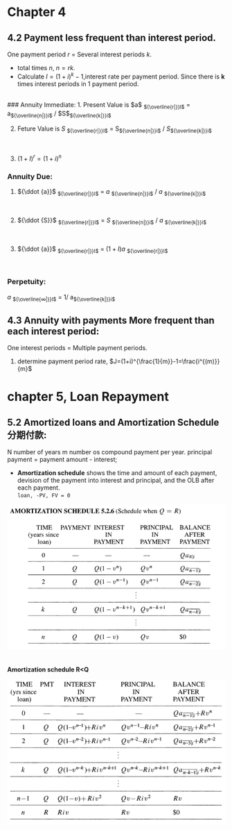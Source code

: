 # Chapter 4
## 4.2 Payment less frequent than interest period.
One payment period $r$ = Several interest periods $k$.
* total times $n$, $n=rk$.
* Calculate $I=(1+i)^k-1$,interest rate per payment period.
Since there is **k** times interest periods in $1$ payment period.
<br/>
### Annuity Immediate:
1. Present Value is $a$ <sub>${\overline{r|}}I$</sub> = a<sub>${\overline{n|}}i$</sub> / $S$<sub>${\overline{k|}}i$</sub>
<br/>

2. Feture Value is $S$ <sub>${\overline{r|}}I$</sub> = S<sub>${\overline{n|}}i$</sub> / $S$<sub>${\overline{k|}}i$</sub>
<br/>

3. $(1+I)^r=(1+i)^n$


### Annuity Due:
1. ${\ddot  {a}}$ <sub>${\overline{r|}}I$</sub> = $a$ <sub>${\overline{n|}}i$</sub> / $a$ <sub>${\overline{k|}}i$</sub>
<br/>

2. ${\ddot  {S}}$ <sub>${\overline{r|}}I$</sub> = $S$ <sub>${\overline{n|}}i$</sub> / $a$ <sub>${\overline{k|}}i$</sub>
<br/>

3. ${\ddot  {a}}$ <sub>${\overline{r|}}I$</sub> = $(1+I)a$ <sub>${\overline{r|}}I$</sub>
<br/>

### Perpetuity:
$a$ <sub>${\overline{∞|}}I$</sub> = 1/ a<sub>${\overline{k|}}i$</sub>
<br/>

## 4.3 Annuity with payments More frequent than each interest period:
One interest periods = Multiple payment periods.
1. determine payment period rate, $J=(1+i)^{\frac{1}{m}}-1=\frac{i^{(m)}}{m}$

# chapter 5, Loan Repayment     

## 5.2 Amortized loans and Amortization Schedule 分期付款:     
N number of years
m number os compound payment per year.
principal payment = payment amount - interest;     

* **Amortization schedule** shows the time and amount of each payment, devision of the payment into interest and principal, and the OLB after each payment.     
`loan, -PV, FV = 0`     

![Amortization schedule R=Q](assets/MATH-175-Chapter-5-09e67.png)     
<br/>     
**Amortization schedule R<Q**      

![Amortization schedule R<Q](assets/MATH-175-Chapter-5-ddbd4.png)     
<br/>     
